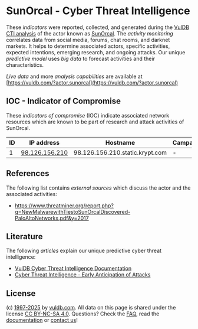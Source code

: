 # SunOrcal - Cyber Threat Intelligence

These _indicators_ were reported, collected, and generated during the [VulDB CTI analysis](https://vuldb.com/?kb.cti) of the actor known as [SunOrcal](https://vuldb.com/?actor.sunorcal). The _activity monitoring_ correlates data from social media, forums, chat rooms, and darknet markets. It helps to determine associated actors, specific activities, expected intentions, emerging research, and ongoing attacks. Our unique _predictive model_ uses _big data_ to forecast activities and their characteristics.

_Live data_ and more _analysis capabilities_ are available at [https://vuldb.com/?actor.sunorcal](https://vuldb.com/?actor.sunorcal)

## IOC - Indicator of Compromise

These _indicators of compromise_ (IOC) indicate associated network resources which are known to be part of research and attack activities of SunOrcal.

ID | IP address | Hostname | Campaign | Confidence
-- | ---------- | -------- | -------- | ----------
1 | [98.126.156.210](https://vuldb.com/?ip.98.126.156.210) | 98.126.156.210.static.krypt.com | - | High

## References

The following list contains _external sources_ which discuss the actor and the associated activities:

* https://www.threatminer.org/report.php?q=NewMalwarewithTiestoSunOrcalDiscovered-PaloAltoNetworks.pdf&y=2017

## Literature

The following _articles_ explain our unique predictive cyber threat intelligence:

* [VulDB Cyber Threat Intelligence Documentation](https://vuldb.com/?kb.cti)
* [Cyber Threat Intelligence - Early Anticipation of Attacks](https://www.scip.ch/en/?labs.20201022)

## License

(c) [1997-2025](https://vuldb.com/?kb.changelog) by [vuldb.com](https://vuldb.com/?kb.about). All data on this page is shared under the license [CC BY-NC-SA 4.0](https://creativecommons.org/licenses/by-nc-sa/4.0/). Questions? Check the [FAQ](https://vuldb.com/?kb.faq), read the [documentation](https://vuldb.com/?kb) or [contact us](https://vuldb.com/?contact)!

